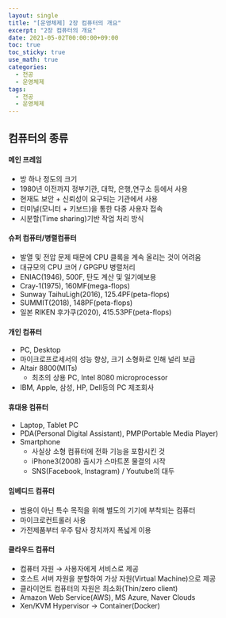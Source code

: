 ```yaml
---
layout: single
title: "[운영체제] 2장 컴퓨터의 개요"
excerpt: "2장 컴퓨터의 개요"
date: 2021-05-02T00:00:00+09:00
toc: true
toc_sticky: true
use_math: true
categories:
  - 전공
  - 운영체제
tags:
  - 전공
  - 운영체제
---
```


## 컴퓨터의 종류

#### 메인 프레임

- 방 하나 정도의 크기
- 1980년 이전까지 정부기관, 대학, 은행,연구소 등에서 사용
- 현재도 보안 + 신뢰성이 요구되는 기관에서 사용
- 터미널(모니터 + 키보드)을 통한 다중 사용자 접속
- 시분할(Time sharing)기반 작업 처리 방식

#### 슈퍼 컴퓨터/병렬컴퓨터

- 발열 및 전압 문제 때문에 CPU 클록을 계속 올리는 것이 어려움
- 대규모의 CPU 코어 / GPGPU 병렬처리
- ENIAC(1946), 500F, 탄도 계산 및 일기예보용
- Cray-1(1975), 160MF(mega-flops)
- Sunway TaihuLigh(2016), 125.4PF(peta-flops)
- SUMMIT(2018), 148PF(peta-flops)
- 일본 RIKEN 후가쿠(2020), 415.53PF(peta-flops)

#### 개인 컴퓨터

- PC, Desktop
- 마이크로프로세서의 성능 향상, 크기 소형화로 인해 널리 보급
- Altair 8800(MITs)
    - 최초의 상용 PC, Intel 8080 microprocessor
- IBM, Apple, 삼성, HP, Dell등의 PC 제조회사

#### 휴대용 컴퓨터

- Laptop, Tablet PC
- PDA(Personal Digital Assistant), PMP(Portable Media Player)
- Smartphone
    - 사실상 소형 컴퓨터에 전화 기능을 포함시킨 것
    - iPhone3(2008) 출시가 스마트폰 물결의 시작
    - SNS(Facebook, Instagram) / Youtube의 대두

#### 임베디드 컴퓨터

- 범용이 아닌 특수 목적을 위해 별도의 기기에 부착되는 컴퓨터
- 마이크로컨트롤러 사용
- 가전제품부터 우주 탐사 장치까지 폭넓게 이용

#### 클라우드 컴퓨터

- 컴퓨터 자원 → 사용자에게 서비스로 제공
- 호스트 서버 자원을 분할하여 가상 자원(Virtual Machine)으로 제공
- 클라이언트 컴퓨터의 자원은 최소화(Thin/zero client)
- Amazon Web Service(AWS), MS Azure, Naver Clouds
- Xen/KVM Hypervisor → Container(Docker)

